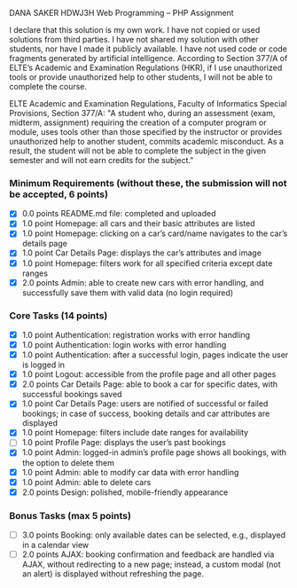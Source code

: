 DANA SAKER 
HDWJ3H
Web Programming – PHP Assignment

I declare that this solution is my own work. I have not copied or used solutions from third parties. I have not shared my solution with other students, nor have I made it publicly available. I have not used code or code fragments generated by artificial intelligence. According to Section 377/A of ELTE’s Academic and Examination Regulations (HKR), if I use unauthorized tools or provide unauthorized help to other students, I will not be able to complete the course.

ELTE Academic and Examination Regulations, Faculty of Informatics Special Provisions, Section 377/A: "A student who, during an assessment (exam, midterm, assignment) requiring the creation of a computer program or module, uses tools other than those specified by the instructor or provides unauthorized help to another student, commits academic misconduct. As a result, the student will not be able to complete the subject in the given semester and will not earn credits for the subject."

### Minimum Requirements (without these, the submission will not be accepted, 6 points) 
- [X] 0.0 points README.md file: completed and uploaded 
- [X] 1.0 point Homepage: all cars and their basic attributes are listed 
- [X] 1.0 point Homepage: clicking on a car’s card/name navigates to the car’s details page 
- [X] 1.0 point Car Details Page: displays the car’s attributes and image 
- [X] 1.0 point Homepage: filters work for all specified criteria except date ranges 
- [X] 2.0 points Admin: able to create new cars with error handling, and successfully save them with valid data (no login required) 

### Core Tasks (14 points) 
- [X] 1.0 point Authentication: registration works with error handling 
- [X] 1.0 point Authentication: login works with error handling 
- [X] 1.0 point Authentication: after a successful login, pages indicate the user is logged in 
- [X] 1.0 point Logout: accessible from the profile page and all other pages 
- [X] 2.0 points Car Details Page: able to book a car for specific dates, with successful bookings saved 
- [X] 1.0 point Car Details Page: users are notified of successful or failed bookings; in case of success, booking details and car attributes are displayed 
- [X] 1.0 point Homepage: filters include date ranges for availability 
- [ ] 1.0 point Profile Page: displays the user’s past bookings 
- [X] 1.0 point Admin: logged-in admin’s profile page shows all bookings, with the option to delete them 
- [X] 1.0 point Admin: able to modify car data with error handling 
- [X] 1.0 point Admin: able to delete cars 
- [X] 2.0 points Design: polished, mobile-friendly appearance 

### Bonus Tasks (max 5 points) 
- [ ] 3.0 points Booking: only available dates can be selected, e.g., displayed in a calendar view 
- [ ] 2.0 points AJAX: booking confirmation and feedback are handled via AJAX, without redirecting to a new page; instead, a custom modal (not an alert) is displayed without refreshing the page.